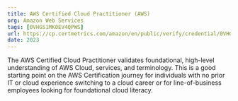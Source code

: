 ```yaml
---
title: AWS Certified Cloud Practitioner (AWS)
org: Amazon Web Services
tags: [0VHGS1MK0EV4QPWS]
url: https://cp.certmetrics.com/amazon/en/public/verify/credential/0VHGS1MK0EV4QPWS
date: 2023
---
```


The AWS Certified Cloud Practitioner validates foundational, high-level understanding of AWS Cloud, services, and terminology.  This is a good starting point on the AWS Certification journey for individuals with no prior IT or cloud experience switching to a cloud career or for line-of-business employees looking for foundational cloud literacy.
